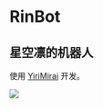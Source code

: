# RinBot

## 星空凛的机器人

使用 [YiriMirai](https://github.com/YiriMiraiProject/YiriMirai) 开发。

![](https://i0.hdslb.com/bfs/album/4fa41e9a73567877ecd93e05a0d5eb49d975ea1a.png)
